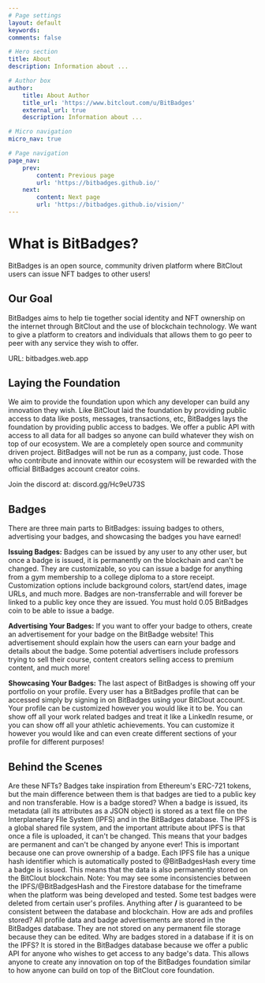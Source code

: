 ```yaml
---
# Page settings
layout: default
keywords:
comments: false

# Hero section
title: About
description: Information about ...

# Author box
author:
    title: About Author
    title_url: 'https://www.bitclout.com/u/BitBadges'
    external_url: true
    description: Information about ...

# Micro navigation
micro_nav: true

# Page navigation
page_nav:
    prev:
        content: Previous page
        url: 'https://bitbadges.github.io/'
    next:
        content: Next page
        url: 'https://bitbadges.github.io/vision/'
---
```

# What is BitBadges?
BitBadges is an open source, community driven platform where BitClout users can issue NFT badges to other users!

## Our Goal
BitBadges aims to help tie together social identity and NFT ownership on the internet through BitClout and the use of blockchain technology. We want to give a platform to creators and individuals that allows them to go peer to peer with any service they wish to offer. 

URL: bitbadges.web.app

## Laying the Foundation
We aim to provide the foundation upon which any developer can build any innovation they wish. Like BitClout laid the foundation by providing public access to data like posts, messages, transactions, etc, BitBadges lays the foundation by providing public access to badges. We offer a public API with access to all data for all badges so anyone can build whatever they wish on top of our ecosystem.
We are a completely open source and community driven project. BitBadges will not be run as a company, just code. Those who contribute and innovate within our ecosystem will be rewarded with the official BitBadges account creator coins.

Join the discord at: discord.gg/Hc9eU73S

## Badges
There are three main parts to BitBadges: issuing badges to others, advertising your badges, and showcasing the badges you have earned!

**Issuing Badges:** Badges can be issued by any user to any other user, but once a badge is issued, it is permanently on the blockchain and can't be changed. They are customizable, so you can issue a badge for anything from a gym membership to a college diploma to a store receipt. Customization options include background colors, start/end dates, image URLs, and much more. Badges are non-transferrable and will forever be linked to a public key once they are issued.  You must hold 0.05 BitBadges coin to be able to issue a badge.

**Advertising Your Badges:** If you want to offer your badge to others, create an advertisement for your badge on the BitBadge website! This advertisement should explain how the users can earn your badge and details about the badge. Some potential advertisers include professors trying to sell their course, content creators selling access to premium content, and much more!

**Showcasing Your Badges:** The last aspect of BitBadges is showing off your portfolio on your profile. Every user has a BitBadges profile that can be accessed simply by signing in on BitBadges using your BitClout account. Your profile can be customized however you would like it to be. You can show off all your work related badges and treat it like a LinkedIn resume, or you can show off all your athletic achievements. You can customize it however you would like and can even create different sections of your profile for different purposes!

## Behind the Scenes
Are these NFTs? Badges take inspiration from Ethereum's ERC-721 tokens, but the main difference between them is that badges are tied to a public key and non transferable.
How is a badge stored? When a badge is issued, its metadata (all its attributes as a JSON object) is stored as a text file on the Interplanetary FIle System (IPFS) and in the BitBadges database. The IPFS is a global shared file system, and the important attribute about IPFS is that once a file is uploaded, it can't be changed. This means that your badges are permanent and can't be changed by anyone ever! This is important because one can prove ownership of a badge. Each IPFS file has a unique hash identifier which is automatically posted to @BitBadgesHash every time a badge is issued. This means that the data is also permanently stored on the BitClout blockchain.
Note: You may see some inconsistencies between the IPFS/@BitBadgesHash and the Firestore database for the timeframe when the platform was being developed and tested. Some test badges were deleted from certain user's profiles. Anything after __/__ is guaranteed to be consistent between the database and blockchain.
How are ads and profiles stored? All profile data and badge advertisements are stored in the BitBadges database. They are not stored on any permanent file storage because they can be edited.
Why are badges stored in a database if it is on the IPFS? It is stored in the BitBadges database because we offer a public API for anyone who wishes to get access to any badge's data. This allows anyone to create any innovation on top of the BitBadges foundation similar to how anyone can build on top of the BitClout core foundation. 
